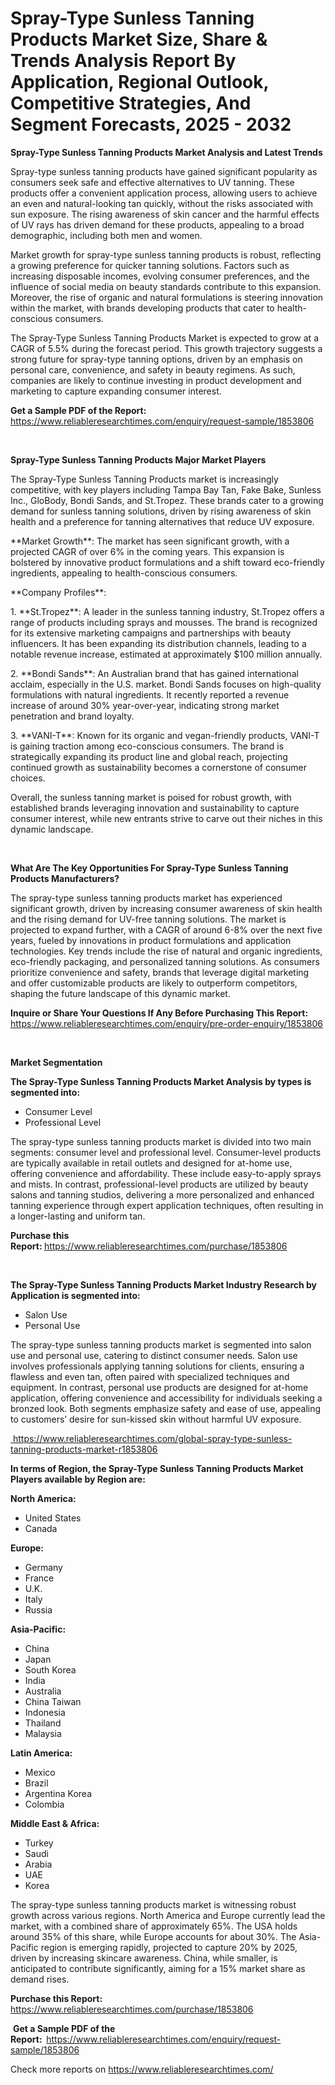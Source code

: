 <p><h1>Spray-Type Sunless Tanning Products Market Size, Share & Trends Analysis Report By Application, Regional Outlook, Competitive Strategies, And Segment Forecasts, 2025 - 2032</h1></p><p><strong>Spray-Type Sunless Tanning Products Market Analysis and Latest Trends</strong></p>
<p><p>Spray-type sunless tanning products have gained significant popularity as consumers seek safe and effective alternatives to UV tanning. These products offer a convenient application process, allowing users to achieve an even and natural-looking tan quickly, without the risks associated with sun exposure. The rising awareness of skin cancer and the harmful effects of UV rays has driven demand for these products, appealing to a broad demographic, including both men and women.</p><p>Market growth for spray-type sunless tanning products is robust, reflecting a growing preference for quicker tanning solutions. Factors such as increasing disposable incomes, evolving consumer preferences, and the influence of social media on beauty standards contribute to this expansion. Moreover, the rise of organic and natural formulations is steering innovation within the market, with brands developing products that cater to health-conscious consumers.</p><p>The Spray-Type Sunless Tanning Products Market is expected to grow at a CAGR of 5.5% during the forecast period. This growth trajectory suggests a strong future for spray-type tanning options, driven by an emphasis on personal care, convenience, and safety in beauty regimens. As such, companies are likely to continue investing in product development and marketing to capture expanding consumer interest.</p></p>
<p><strong>Get a Sample PDF of the Report:&nbsp;</strong> <a href="https://www.reliableresearchtimes.com/enquiry/request-sample/1853806?utm_campaign=3311&utm_medium=2&utm_source=Github&utm_content=ia&utm_term=27032025&utm_id=spray-type-sunless-tanning-products">https://www.reliableresearchtimes.com/enquiry/request-sample/1853806</a></p>
<p>&nbsp;</p>
<p><strong>Spray-Type Sunless Tanning Products Major Market Players</strong></p>
<p><p>The Spray-Type Sunless Tanning Products market is increasingly competitive, with key players including Tampa Bay Tan, Fake Bake, Sunless Inc., GloBody, Bondi Sands, and St.Tropez. These brands cater to a growing demand for sunless tanning solutions, driven by rising awareness of skin health and a preference for tanning alternatives that reduce UV exposure.</p><p>**Market Growth**: The market has seen significant growth, with a projected CAGR of over 6% in the coming years. This expansion is bolstered by innovative product formulations and a shift toward eco-friendly ingredients, appealing to health-conscious consumers.</p><p>**Company Profiles**:</p><p>1. **St.Tropez**: A leader in the sunless tanning industry, St.Tropez offers a range of products including sprays and mousses. The brand is recognized for its extensive marketing campaigns and partnerships with beauty influencers. It has been expanding its distribution channels, leading to a notable revenue increase, estimated at approximately $100 million annually.</p><p>2. **Bondi Sands**: An Australian brand that has gained international acclaim, especially in the U.S. market. Bondi Sands focuses on high-quality formulations with natural ingredients. It recently reported a revenue increase of around 30% year-over-year, indicating strong market penetration and brand loyalty.</p><p>3. **VANI-T**: Known for its organic and vegan-friendly products, VANI-T is gaining traction among eco-conscious consumers. The brand is strategically expanding its product line and global reach, projecting continued growth as sustainability becomes a cornerstone of consumer choices.</p><p>Overall, the sunless tanning market is poised for robust growth, with established brands leveraging innovation and sustainability to capture consumer interest, while new entrants strive to carve out their niches in this dynamic landscape.</p></p>
<p>&nbsp;</p>
<p><strong>What Are The Key Opportunities For Spray-Type Sunless Tanning Products Manufacturers?</strong></p>
<p><p>The spray-type sunless tanning products market has experienced significant growth, driven by increasing consumer awareness of skin health and the rising demand for UV-free tanning solutions. The market is projected to expand further, with a CAGR of around 6-8% over the next five years, fueled by innovations in product formulations and application technologies. Key trends include the rise of natural and organic ingredients, eco-friendly packaging, and personalized tanning solutions. As consumers prioritize convenience and safety, brands that leverage digital marketing and offer customizable products are likely to outperform competitors, shaping the future landscape of this dynamic market.</p></p>
<p><strong>Inquire or Share Your Questions If Any Before Purchasing This Report:</strong> <a href="https://www.reliableresearchtimes.com/enquiry/pre-order-enquiry/1853806?utm_campaign=3311&utm_medium=2&utm_source=Github&utm_content=ia&utm_term=27032025&utm_id=spray-type-sunless-tanning-products">https://www.reliableresearchtimes.com/enquiry/pre-order-enquiry/1853806</a></p>
<p>&nbsp;</p>
<p><strong>Market Segmentation</strong></p>
<p><strong>The Spray-Type Sunless Tanning Products Market Analysis by types is segmented into:</strong></p>
<p><ul><li>Consumer Level</li><li>Professional Level</li></ul></p>
<p><p>The spray-type sunless tanning products market is divided into two main segments: consumer level and professional level. Consumer-level products are typically available in retail outlets and designed for at-home use, offering convenience and affordability. These include easy-to-apply sprays and mists. In contrast, professional-level products are utilized by beauty salons and tanning studios, delivering a more personalized and enhanced tanning experience through expert application techniques, often resulting in a longer-lasting and uniform tan.</p></p>
<p><strong>Purchase this Report:&nbsp;</strong><a href="https://www.reliableresearchtimes.com/purchase/1853806?utm_campaign=3311&utm_medium=2&utm_source=Github&utm_content=ia&utm_term=27032025&utm_id=spray-type-sunless-tanning-products">https://www.reliableresearchtimes.com/purchase/1853806</a></p>
<p>&nbsp;</p>
<p><strong>The Spray-Type Sunless Tanning Products Market Industry Research by Application is segmented into:</strong></p>
<p><ul><li>Salon Use</li><li>Personal Use</li></ul></p>
<p><p>The spray-type sunless tanning products market is segmented into salon use and personal use, catering to distinct consumer needs. Salon use involves professionals applying tanning solutions for clients, ensuring a flawless and even tan, often paired with specialized techniques and equipment. In contrast, personal use products are designed for at-home application, offering convenience and accessibility for individuals seeking a bronzed look. Both segments emphasize safety and ease of use, appealing to customers’ desire for sun-kissed skin without harmful UV exposure.</p></p>
<p><a href="https://www.reliableresearchtimes.com/global-spray-type-sunless-tanning-products-market-r1853806?utm_campaign=3311&utm_medium=2&utm_source=Github&utm_content=ia&utm_term=27032025&utm_id=spray-type-sunless-tanning-products">&nbsp;https://www.reliableresearchtimes.com/global-spray-type-sunless-tanning-products-market-r1853806</a></p>
<p><strong>In terms of Region, the Spray-Type Sunless Tanning Products Market Players available by Region are:</strong></p>
<p>
    <p> <strong> North America: </strong>
        <ul>
            <li>United States</li>
            <li>Canada</li>
        </ul>
        </p> 
    <p> <strong> Europe: </strong>
        <ul>
            <li>Germany</li>
            <li>France</li>
            <li>U.K.</li>
            <li>Italy</li>
            <li>Russia</li>
        </ul>
        </p> 
    <p> <strong> Asia-Pacific: </strong>
        <ul>
            <li>China</li>
            <li>Japan</li>
            <li>South Korea</li>
            <li>India</li>
            <li>Australia</li>
            <li>China Taiwan</li>
            <li>Indonesia</li>
            <li>Thailand</li>
            <li>Malaysia</li>
        </ul>
        </p> 
    <p> <strong> Latin America: </strong>
        <ul>
            <li>Mexico</li>
            <li>Brazil</li>
            <li>Argentina Korea</li>
            <li>Colombia</li>
        </ul>
        </p> 
    <p> <strong> Middle East & Africa: </strong>
        <ul>
            <li>Turkey</li>
            <li>Saudi</li>
            <li>Arabia</li>
            <li>UAE</li>
            <li>Korea</li>
        </ul>
    </p>
    </p>
<p><p>The spray-type sunless tanning products market is witnessing robust growth across various regions. North America and Europe currently lead the market, with a combined share of approximately 65%. The USA holds around 35% of this share, while Europe accounts for about 30%. The Asia-Pacific region is emerging rapidly, projected to capture 20% by 2025, driven by increasing skincare awareness. China, while smaller, is anticipated to contribute significantly, aiming for a 15% market share as demand rises.</p></p>
<p><strong>Purchase this Report: </strong><a href="https://www.reliableresearchtimes.com/purchase/1853806?utm_campaign=3311&utm_medium=2&utm_source=Github&utm_content=ia&utm_term=27032025&utm_id=spray-type-sunless-tanning-products">https://www.reliableresearchtimes.com/purchase/1853806</a></p>
<p>&nbsp;<strong>Get a Sample PDF of the Report:&nbsp;&nbsp;</strong><a href="https://www.reliableresearchtimes.com/enquiry/request-sample/1853806?utm_campaign=3311&utm_medium=2&utm_source=Github&utm_content=ia&utm_term=27032025&utm_id=spray-type-sunless-tanning-products">https://www.reliableresearchtimes.com/enquiry/request-sample/1853806</a></p>
<p><strong></strong></p>
<p>Check more reports on <a href="https://www.reliableresearchtimes.com/?utm_campaign=3311&utm_medium=2&utm_source=Github&utm_content=ia&utm_term=27032025&utm_id=spray-type-sunless-tanning-products">https://www.reliableresearchtimes.com/</a></p>